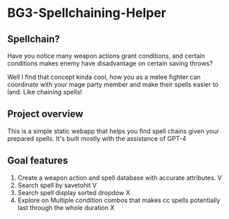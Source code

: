 # BG3-Spellchaining-Helper

## Spellchain?

Have you notice many weapon actions grant conditions, and certain conditions makes enemy have disadvantage on certain saving throws? 

Well I find that concept kinda cool, how you as a melee fighter can coordinate with your mage party member and make their spells easier to land. Like chaining spells!
## Project overview

This is a simple static webapp that helps you find spell chains given your prepared spells. It's built mostly with the assistance of GPT-4

## Goal features

1. Create a weapon action and spell database with accurate attributes. V
2. Search spell by savetohit V
3. Search spell display sorted dropdow X
4. Explore on Multiple condition combos that makes cc spells potentially last through the whole duration X
